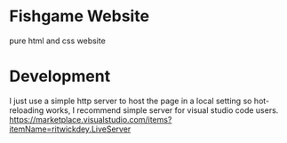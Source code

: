 # Fishgame Website
pure html and css website

# Development
I just use a simple http server to host the page in a local setting so hot-reloading works,
I recommend simple server for visual studio code users.
https://marketplace.visualstudio.com/items?itemName=ritwickdey.LiveServer
